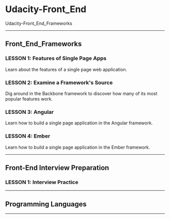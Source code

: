 # Udacity-Front_End
Udacity-Front_End_Frameworks


-------

## Front_End_Frameworks


### LESSON 1: Features of Single Page Apps
Learn about the features of a single page web application.


### LESSON 2: Examine a Framework's Source
Dig around in the Backbone framework to discover how many of its most popular features work.


### LESSON 3: Angular
Learn how to build a single page application in the Angular framework.


### LESSON 4: Ember
Learn how to build a single page application in the Ember framework.


-------



## Front-End Interview Preparation


### LESSON 1: Interview Practice


-------


## Programming Languages



-------


